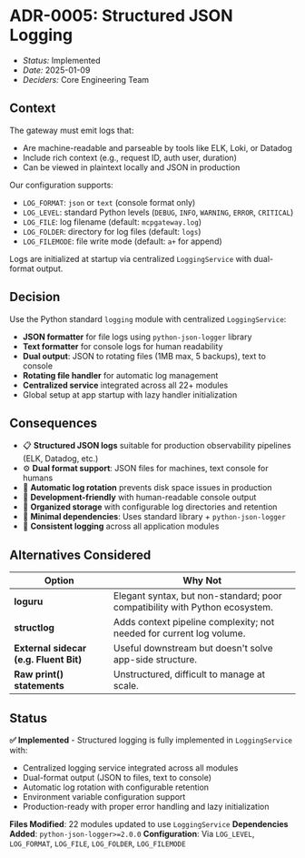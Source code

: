 # ADR-0005: Structured JSON Logging

- *Status:* Implemented
- *Date:* 2025-01-09
- *Deciders:* Core Engineering Team

## Context

The gateway must emit logs that:

- Are machine-readable and parseable by tools like ELK, Loki, or Datadog
- Include rich context (e.g., request ID, auth user, duration)
- Can be viewed in plaintext locally and JSON in production

Our configuration supports:

- `LOG_FORMAT`: `json` or `text` (console format only)
- `LOG_LEVEL`: standard Python levels (`DEBUG`, `INFO`, `WARNING`, `ERROR`, `CRITICAL`)
- `LOG_FILE`: log filename (default: `mcpgateway.log`)
- `LOG_FOLDER`: directory for log files (default: `logs`)
- `LOG_FILEMODE`: file write mode (default: `a+` for append)

Logs are initialized at startup via centralized `LoggingService` with dual-format output.

## Decision

Use the Python standard `logging` module with centralized `LoggingService`:

- **JSON formatter** for file logs using `python-json-logger` library
- **Text formatter** for console logs for human readability
- **Dual output**: JSON to rotating files (1MB max, 5 backups), text to console
- **Rotating file handler** for automatic log management
- **Centralized service** integrated across all 22+ modules
- Global setup at app startup with lazy handler initialization

## Consequences

- 📋 **Structured JSON logs** suitable for production observability pipelines (ELK, Datadog, etc.)
- ⚙️ **Dual format support**: JSON files for machines, text console for humans
- 🔄 **Automatic log rotation** prevents disk space issues in production
- 🧪 **Development-friendly** with human-readable console output
- 📁 **Organized storage** with configurable log directories and retention
- 🧱 **Minimal dependencies**: Uses standard library + `python-json-logger`
- 🎯 **Consistent logging** across all application modules

## Alternatives Considered

| Option | Why Not |
|--------|---------|
| **loguru** | Elegant syntax, but non-standard; poor compatibility with Python ecosystem. |
| **structlog** | Adds context pipeline complexity; not needed for current log volume. |
| **External sidecar (e.g. Fluent Bit)** | Useful downstream but doesn't solve app-side structure. |
| **Raw print() statements** | Unstructured, difficult to manage at scale. |

## Status

**✅ Implemented** - Structured logging is fully implemented in `LoggingService` with:

- Centralized logging service integrated across all modules
- Dual-format output (JSON to files, text to console)
- Automatic log rotation with configurable retention
- Environment variable configuration support
- Production-ready with proper error handling and lazy initialization

**Files Modified**: 22 modules updated to use `LoggingService`
**Dependencies Added**: `python-json-logger>=2.0.0`
**Configuration**: Via `LOG_LEVEL`, `LOG_FORMAT`, `LOG_FILE`, `LOG_FOLDER`, `LOG_FILEMODE`
